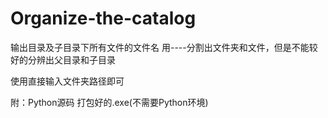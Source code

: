 # Organize-the-catalog
输出目录及子目录下所有文件的文件名
用----分割出文件夹和文件，但是不能较好的分辨出父目录和子目录

使用直接输入文件夹路径即可

附：Python源码
    打包好的.exe(不需要Python环境)
